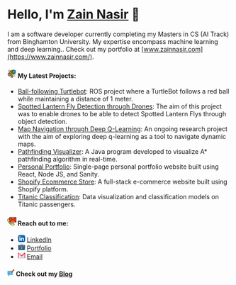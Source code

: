 # Hello, I'm **[Zain Nasir](https://www.zainnasir.com/)** 👋

I am a software developer currently completing my Masters in CS (AI Track) from Binghamton University. My expertise encompass machine learning and deep learning.. Check out my portfolio at [www.zainnasir.com](https://www.zainnasir.com/).

#### <img src="https://raw.githubusercontent.com/zainasir/zainasir/6543f544ba02c466a4a459a2966d8a0c39fc4466/project-management.svg" height=20> My Latest Projects:
- [Ball-following Turtlebot](https://github.com/zainasir/BallFollower): ROS project where a TurtleBot follows a red ball while maintaining a distance of 1 meter.
- [Spotted Lantern Fly Detection through Drones](https://github.com/boubinjg/SpottedLanternFly): The aim of this project was to enable drones to be able to detect Spotted Lantern Flys through object detection.
- [Map Navigation through Deep Q-Learning](https://github.com/zainasir/FrozenLakeDQN): An ongoing research project with the aim of exploring deep q-learning as a tool to navigate dynamic maps.
- [Pathfinding Visualizer](https://github.com/zainasir/PathfindingVisualizer): A Java program developed to visualize A* pathfinding algorithm in real-time.
- [Personal Portfolio](https://www.zainnasir.com/): Single-page personal portfolio website built using React, Node JS, and Sanity.
- [Shopify Ecommerce Store](https://tentoss.com/): A full-stack e-commerce website built using Shopify platform.
- [Titanic Classification](https://github.com/zainasir/ClassificationTitanic): Data visualization and classification models on Titanic passengers.

#### <img src="https://raw.githubusercontent.com/zainasir/zainasir/6aa9d07103044e7e48ee377715bcb2998667f253/contact.svg" height=20> Reach out to me:
- <img src="https://raw.githubusercontent.com/zainasir/zainasir/695c0d772c0629fa979c67437714fa39d3c74e50/linkedin.svg" height=16> [LinkedIn](https://www.linkedin.com/in/zainasir/)
- <img src="https://raw.githubusercontent.com/zainasir/zainasir/695c0d772c0629fa979c67437714fa39d3c74e50/suitcase.svg" height=16> [Portfolio](https://www.zainnasir.com/)
- <img src="https://raw.githubusercontent.com/zainasir/zainasir/695c0d772c0629fa979c67437714fa39d3c74e50/gmail.svg" height=16> <a href="mailto:zainasir1999@gmail.com">Email</a>

#### <img src="https://raw.githubusercontent.com/zainasir/zainasir/695c0d772c0629fa979c67437714fa39d3c74e50/writing.svg" height=16> Check out my [Blog](https://medium.com/@zainasir)
